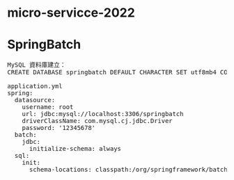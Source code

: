 # micro-servicce-2022

# SpringBatch
<pre>
MySQL 資料庫建立：
CREATE DATABASE springbatch DEFAULT CHARACTER SET utf8mb4 COLLATE utf8mb4_0900_ai_ci

application.yml
spring:
  datasource:
    username: root
    url: jdbc:mysql://localhost:3306/springbatch
    driverClassName: com.mysql.cj.jdbc.Driver
    password: '12345678'
  batch:
    jdbc:
      initialize-schema: always
  sql:
    init:
      schema-locations: classpath:/org/springframework/batch/core/schema-mysql.sql

</pre>
